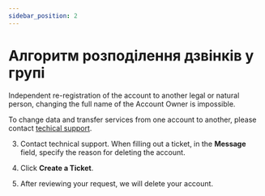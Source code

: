 ```yaml
---
sidebar_position: 2
---
```


# Алгоритм розподілення дзвінків у групі

Independent re-registration of the account to another legal or natural person, changing the full name of the Account Owner is impossible.

To change data and transfer services from one account to another, please contact [techical support](#).

3. Contact technical support. When filling out a ticket, in the **Message** field, specify the reason for deleting the account.

4. Click **Create a Ticket**.

5. After reviewing your request, we will delete your account.